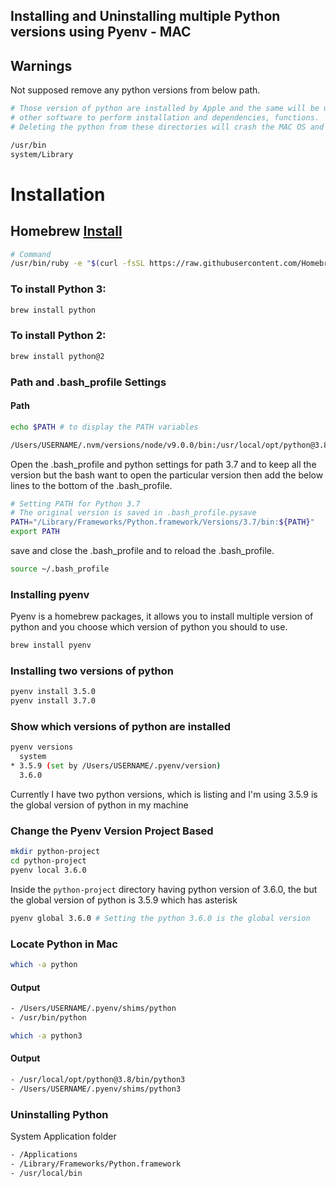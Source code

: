 ## Installing and Uninstalling multiple Python versions using Pyenv - MAC

## Warnings
Not supposed remove any python versions from below path. 
```bash
# Those version of python are installed by Apple and the same will be used by MAC OS &
# other software to perform installation and dependencies, functions. 
# Deleting the python from these directories will crash the MAC OS and force to re-install it 

/usr/bin
system/Library
```
# Installation
## Homebrew [Install](https://brew.sh/)
```bash
# Command
/usr/bin/ruby -e "$(curl -fsSL https://raw.githubusercontent.com/Homebrew/install/master/install)"
```

### To install Python 3:
```bash
brew install python
```
### To install Python 2:
```bash
brew install python@2
```
### Path and .bash_profile Settings
#### Path
```bash
echo $PATH # to display the PATH variables

/Users/USERNAME/.nvm/versions/node/v9.0.0/bin:/usr/local/opt/python@3.8/bin:/usr/local/opt/openssl@1.1/bin:/Users/USERNAME/.pyenv/shims:/Users/USERNAME/.rvm/gems/ruby-2.3.0/bin:/Users/USERNAME/.rvm/gems/ruby-2.3.0@global/bin:/Users/USERNAME/.rvm/rubies/ruby-2.3.0/bin:/Users/USERNAME/.rbenv/shims:/usr/local/opt/openssl/bin:/Users/USERNAME/.rbenv/bin:/usr/local/bin:/usr/bin:/bin:/usr/sbin:/sbin:/usr/local/go/bin:/Users/USERNAME/.rvm/bin
```
Open the .bash_profile and python settings for path 3.7 and to keep all the version but the bash want to open the particular version then add the below lines to the bottom of the .bash_profile. 
```bash
# Setting PATH for Python 3.7
# The original version is saved in .bash_profile.pysave
PATH="/Library/Frameworks/Python.framework/Versions/3.7/bin:${PATH}"
export PATH
```
save and close the .bash_profile and to reload the .bash_profile. 
```bash
source ~/.bash_profile
```

### Installing pyenv
Pyenv is a homebrew packages, it allows you to install multiple version of python and you choose which version of python you should to use.
```bash
brew install pyenv 
```
### Installing two versions of python
```bash
pyenv install 3.5.0
pyenv install 3.7.0 
```
### Show which versions of python are installed
```bash
pyenv versions
  system
* 3.5.9 (set by /Users/USERNAME/.pyenv/version)
  3.6.0
```
Currently I have two python versions, which is listing and I'm using 3.5.9 is the global version of python in my machine

### Change the Pyenv Version Project Based
```bash
mkdir python-project
cd python-project
pyenv local 3.6.0
```
Inside the `python-project` directory having python version of 3.6.0, the but the global version of python is 3.5.9 which has asterisk
```bash
pyenv global 3.6.0 # Setting the python 3.6.0 is the global version
```

### Locate Python in Mac
```bash 
which -a python
```
#### Output
```bash
- /Users/USERNAME/.pyenv/shims/python
- /usr/bin/python
```
```bash
which -a python3
```
#### Output
```bash
- /usr/local/opt/python@3.8/bin/python3
- /Users/USERNAME/.pyenv/shims/python3
```
### Uninstalling Python
System Application folder 
```bash 
- /Applications
- /Library/Frameworks/Python.framework
- /usr/local/bin
```
